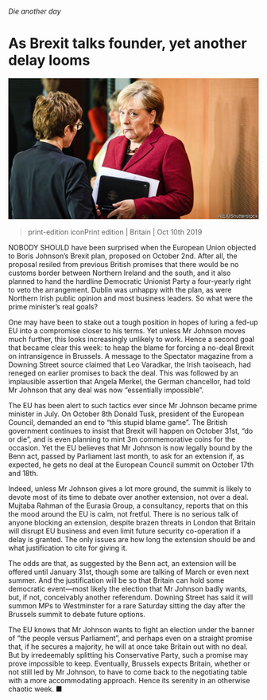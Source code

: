 ###### Die another day

# As Brexit talks founder, yet another delay looms 

![image](images/20191012_brp001.jpg) 

> print-edition iconPrint edition | Britain | Oct 10th 2019 

NOBODY SHOULD have been surprised when the European Union objected to Boris Johnson’s Brexit plan, proposed on October 2nd. After all, the proposal resiled from previous British promises that there would be no customs border between Northern Ireland and the south, and it also planned to hand the hardline Democratic Unionist Party a four-yearly right to veto the arrangement. Dublin was unhappy with the plan, as were Northern Irish public opinion and most business leaders. So what were the prime minister’s real goals? 

One may have been to stake out a tough position in hopes of luring a fed-up EU into a compromise closer to his terms. Yet unless Mr Johnson moves much further, this looks increasingly unlikely to work. Hence a second goal that became clear this week: to heap the blame for forcing a no-deal Brexit on intransigence in Brussels. A message to the Spectator magazine from a Downing Street source claimed that Leo Varadkar, the Irish taoiseach, had reneged on earlier promises to back the deal. This was followed by an implausible assertion that Angela Merkel, the German chancellor, had told Mr Johnson that any deal was now “essentially impossible”. 

The EU has been alert to such tactics ever since Mr Johnson became prime minister in July. On October 8th Donald Tusk, president of the European Council, demanded an end to “this stupid blame game”. The British government continues to insist that Brexit will happen on October 31st, “do or die”, and is even planning to mint 3m commemorative coins for the occasion. Yet the EU believes that Mr Johnson is now legally bound by the Benn act, passed by Parliament last month, to ask for an extension if, as expected, he gets no deal at the European Council summit on October 17th and 18th. 

Indeed, unless Mr Johnson gives a lot more ground, the summit is likely to devote most of its time to debate over another extension, not over a deal. Mujtaba Rahman of the Eurasia Group, a consultancy, reports that on this the mood around the EU is calm, not fretful. There is no serious talk of anyone blocking an extension, despite brazen threats in London that Britain will disrupt EU business and even limit future security co-operation if a delay is granted. The only issues are how long the extension should be and what justification to cite for giving it. 

The odds are that, as suggested by the Benn act, an extension will be offered until January 31st, though some are talking of March or even next summer. And the justification will be so that Britain can hold some democratic event—most likely the election that Mr Johnson badly wants, but, if not, conceivably another referendum. Downing Street has said it will summon MPs to Westminster for a rare Saturday sitting the day after the Brussels summit to debate future options. 

The EU knows that Mr Johnson wants to fight an election under the banner of “the people versus Parliament”, and perhaps even on a straight promise that, if he secures a majority, he will at once take Britain out with no deal. But by irredeemably splitting his Conservative Party, such a promise may prove impossible to keep. Eventually, Brussels expects Britain, whether or not still led by Mr Johnson, to have to come back to the negotiating table with a more accommodating approach. Hence its serenity in an otherwise chaotic week. ■ 

